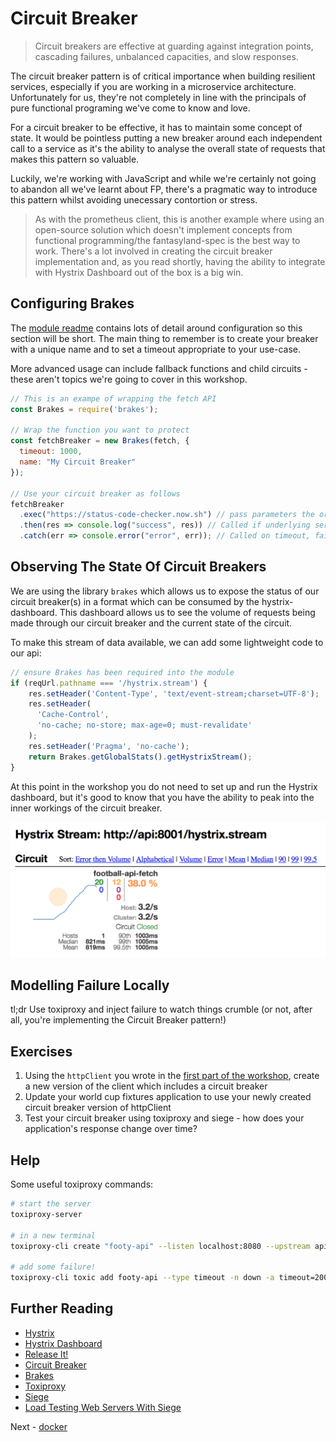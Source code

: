 # Circuit Breaker

> Circuit breakers are effective at guarding against integration points, cascading failures, unbalanced capacities, and slow responses.

The circuit breaker pattern is of critical importance when building resilient services, especially if you are working in a microservice architecture. Unfortunately for us, they're not completely in line with the principals of pure functional programing we've come to know and love.

For a circuit breaker to be effective, it has to maintain some concept of state. It would be pointless putting a new breaker around each independent call to a service as it's the ability to analyse the overall state of requests that makes this pattern so valuable.

Luckily, we're working with JavaScript and while we're certainly not going to abandon all we've learnt about FP, there's a pragmatic way to introduce this pattern whilst avoiding unecessary contortion or stress.

> As with the prometheus client, this is another example where using an open-source solution which doesn't implement concepts from functional programming/the fantasyland-spec is the best way to work. There's a lot involved in creating the circuit breaker implementation and, as you read shortly, having the ability to integrate with Hystrix Dashboard out of the box is a big win.

## Configuring Brakes

The [module readme](https://npmjs.com/package/brakes) contains lots of detail around configuration so this section will be short. The main thing to remember is to create your breaker with a unique name and to set a timeout appropriate to your use-case.

More advanced usage can include fallback functions and child circuits - these aren't topics we're going to cover in this workshop.

```JavaScript
// This is an exampe of wrapping the fetch API
const Brakes = require('brakes');

// Wrap the function you want to protect
const fetchBreaker = new Brakes(fetch, {
  timeout: 1000,
  name: "My Circuit Breaker"
});

// Use your circuit breaker as follows
fetchBreaker
  .exec("https://status-code-checker.now.sh") // pass parameters the original function is expecting
  .then(res => console.log("success", res)) // Called if underlying service is healthy
  .catch(err => console.error("error", err)); // Called on timeout, failure or circuit is open
```

## Observing The State Of Circuit Breakers

We are using the library `brakes` which allows us to expose the status of our circuit breaker(s) in a format which can be consumed by the hystrix-dashboard. This dashboard allows us to see the volume of requests being made through our circuit breaker and the current state of the circuit. 

To make this stream of data available, we can add some lightweight code to our api:

```JavaScript
// ensure Brakes has been required into the module
if (reqUrl.pathname === '/hystrix.stream') {
    res.setHeader('Content-Type', 'text/event-stream;charset=UTF-8');
    res.setHeader(
      'Cache-Control',
      'no-cache; no-store; max-age=0; must-revalidate'
    );
    res.setHeader('Pragma', 'no-cache');
    return Brakes.getGlobalStats().getHystrixStream();
}
```

At this point in the workshop you do not need to set up and run the Hystrix dashboard, but it's good to know that you have the ability to peak into the inner workings of the circuit breaker.

![Hystrix dashboard example](./diagrams/hystrix.png)

## Modelling Failure Locally

tl;dr Use toxiproxy and inject failure to watch things crumble (or not, after all, you're implementing the Circuit Breaker pattern!)

## Exercises

1. Using the `httpClient` you wrote in the [first part of the workshop](./fp-js.md), create a new version of the client which includes a circuit breaker
1. Update your world cup fixtures application to use your newly created circuit breaker version of httpClient
1. Test your circuit breaker using toxiproxy and siege - how does your application's response change over time?

## Help

Some useful toxiproxy commands:

```bash
# start the server
toxiproxy-server

# in a new terminal
toxiproxy-cli create "footy-api" --listen localhost:8080 --upstream api.football-data.org:80

# add some failure!
toxiproxy-cli toxic add footy-api --type timeout -n down -a timeout=2000
```

## Further Reading

* [Hystrix](https://github.com/Netflix/Hystrix)
* [Hystrix Dashboard](https://github.com/Netflix-Skunkworks/hystrix-dashboard/wiki)
* [Release It!](https://pragprog.com/book/mnee2/release-it-second-edition)
* [Circuit Breaker](https://martinfowler.com/bliki/CircuitBreaker.html)
* [Brakes](https://npmjs.com/package/brakes)
* [Toxiproxy](https://github.com/Shopify/toxiproxy)
* [Siege](https://www.joedog.org/siege-manual/)
* [Load Testing Web Servers With Siege](https://www.linode.com/docs/tools-reference/tools/load-testing-with-siege/)

Next - [docker](./docker.md)
